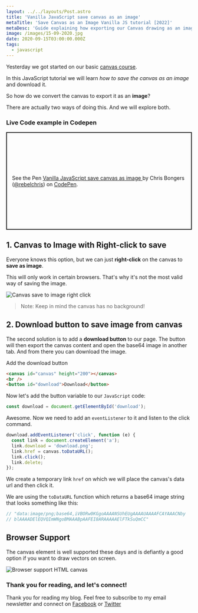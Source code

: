 ```yaml
---
layout: ../../layouts/Post.astro
title: 'Vanilla JavaScript save canvas as an image'
metaTitle: 'Save Canvas as an Image Vanilla JS tutorial [2022]'
metaDesc: 'Guide explaining how exporting our Canvas drawing as an image to download. Try the Codepen to see yourself.'
image: /images/15-09-2020.jpg
date: 2020-09-15T03:00:00.000Z
tags:
  - javascript
---
```


Yesterday we got started on our basic [canvas course](https://daily-dev-tips.com/posts/getting-started-with-the-html-canvas/).

In this JavaScript tutorial we will learn _how to save the canvas as an image_ and download it.

So how do we convert the canvas to export it as an **image**?

There are actually two ways of doing this. And we will explore both.

### Live Code example in Codepen

<p class="codepen" data-height="265" data-theme-id="dark" data-default-tab="js,result" data-user="rebelchris" data-slug-hash="rNevrXg" style="height: 265px; box-sizing: border-box; display: flex; align-items: center; justify-content: center; border: 2px solid; margin: 1em 0; padding: 1em;" data-pen-title="Vanilla JavaScript save canvas as image ">
  <span>See the Pen <a href="https://codepen.io/rebelchris/pen/rNevrXg">
  Vanilla JavaScript save canvas as image </a> by Chris Bongers (<a href="https://codepen.io/rebelchris">@rebelchris</a>)
  on <a href="https://codepen.io">CodePen</a>.</span>
</p>
<script async src="https://static.codepen.io/assets/embed/ei.js"></script>

## 1. Canvas to Image with Right-click to save

Everyone knows this option, but we can just **right-click** on the canvas to **save as image**.

This will only work in certain browsers. That's why it's not the most valid way of saving the image.

![Canvas save to image right click](https://cdn.hashnode.com/res/hashnode/image/upload/v1599918970840/G1-S4b4nq.png)

> Note: Keep in mind the canvas has no background!

## 2. Download button to save image from canvas

The second solution is to add a **download button** to our page. The button will then export the canvas content and open the base64 image in another tab. And from there you can download the image.

Add the download button

```html
<canvas id="canvas" height="200"></canvas>
<br />
<button id="download">Download</button>
```

Now let's add the button variable to our `JavaScript` code:

```js
const download = document.getElementById('download');
```

Awesome. Now we need to add an `eventListener` to it and listen to the click command.

```js
download.addEventListener('click', function (e) {
  const link = document.createElement('a');
  link.download = 'download.png';
  link.href = canvas.toDataURL();
  link.click();
  link.delete;
});
```

We create a temporary link `href` on which we will place the canvas's data url and then click it.

We are using the `toDataURL` function which returns a base64 image string that looks something like this:

```js
// "data:image/png;base64,iVBORw0KGgoAAAANSUhEUgAAAAUAAAAFCAYAAACNby
// blAAAADElEQVQImWNgoBMAAABpAAFEI8ARAAAAAElFTkSuQmCC"
```

## Browser Support

The canvas element is well supported these days and is defiantly a good option if you want to draw vectors on screen.

![Browser support HTML canvas](https://caniuse.bitsofco.de/static/v1/mdn-html__elements__canvas-1599916182087.png)

### Thank you for reading, and let's connect!

Thank you for reading my blog. Feel free to subscribe to my email newsletter and connect on [Facebook](https://www.facebook.com/DailyDevTipsBlog) or [Twitter](https://twitter.com/DailyDevTips1)
